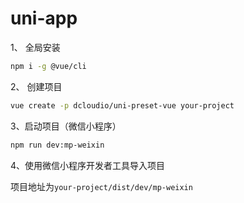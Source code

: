 # uni-app

1、 全局安装

```bash
npm i -g @vue/cli
```

2、 创建项目

```bash
vue create -p dcloudio/uni-preset-vue your-project
```

3、启动项目（微信小程序）

```bash
npm run dev:mp-weixin
```

4、使用微信小程序开发者工具导入项目

项目地址为`your-project/dist/dev/mp-weixin`
